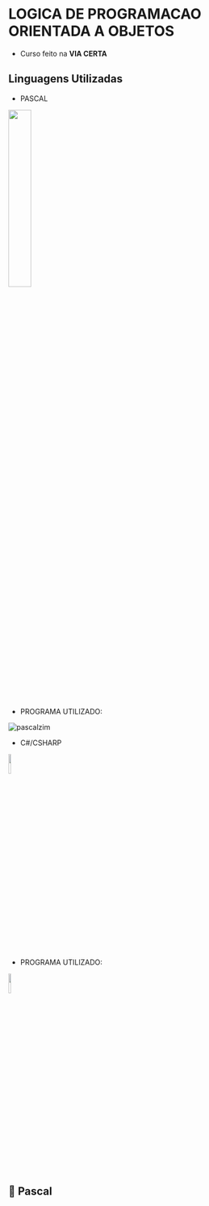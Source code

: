 # LOGICA DE PROGRAMACAO ORIENTADA A OBJETOS

- Curso feito na <strong>VIA CERTA</strong>

## Linguagens Utilizadas

- PASCAL

<img src="https://1.bp.blogspot.com/-E-kEjWpjM1M/XvMio9BkmcI/AAAAAAAACmI/KQwUdqL00-sUbC49_ZUOKvcwoVe7EcvCQCLcBGAsYHQ/s1600/pascal-50-anos-01.jpg" width="30%">

- PROGRAMA UTILIZADO:

![pascalzim](https://github.com/user-attachments/assets/f3c7efaa-e436-443c-a81f-38a26459314e)

- C#/CSHARP

<img src="https://seeklogo.com/images/C/c-sharp-c-logo-02F17714BA-seeklogo.com.png" width="10%">

- PROGRAMA UTILIZADO:

<img src="https://chris-ayers.com/assets/images/vscode-logo.png" width="10%">

## 🤖 Pascal
